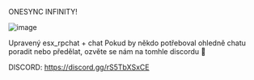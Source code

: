 ONESYNC INFINITY!


![image](https://user-images.githubusercontent.com/84440704/137537622-4dc61b90-e995-4823-a435-2df85b6c9382.png)

Upravený esx_rpchat + chat
Pokud by někdo potřeboval ohledně chatu poradit nebo předělat, ozvěte se nám na tomhle discordu 🥰

DISCORD: https://discord.gg/rS5TbXSxCE
